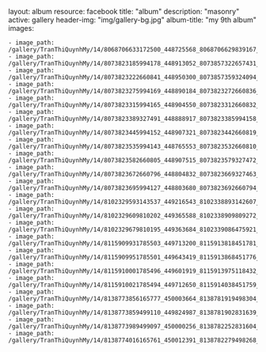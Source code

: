 
layout: album
resource: facebook
title: "album"
description: "masonry"
active: gallery
header-img: "img/gallery-bg.jpg"
album-title: "my 9th album"
images:
    
    - image_path: /gallery/TranThiQuynhMy/14/8068706633172500_448725568_8068706629839167_3620058701503378693_n.jpg
    - image_path: /gallery/TranThiQuynhMy/14/8073823185994178_448913052_8073857322657431_2175538367254156932_n.jpg
    - image_path: /gallery/TranThiQuynhMy/14/8073823222660841_448950300_8073857359324094_2074005460495453121_n.jpg
    - image_path: /gallery/TranThiQuynhMy/14/8073823275994169_448890184_8073823272660836_2822603170298433696_n.jpg
    - image_path: /gallery/TranThiQuynhMy/14/8073823315994165_448904550_8073823312660832_6637381505682662373_n.jpg
    - image_path: /gallery/TranThiQuynhMy/14/8073823389327491_448888917_8073823385994158_8496024173365827118_n.jpg
    - image_path: /gallery/TranThiQuynhMy/14/8073823445994152_448907321_8073823442660819_5835888880526110835_n.jpg
    - image_path: /gallery/TranThiQuynhMy/14/8073823535994143_448765553_8073823532660810_7176553890344844142_n.jpg
    - image_path: /gallery/TranThiQuynhMy/14/8073823582660805_448907515_8073823579327472_1865572996966272188_n.jpg
    - image_path: /gallery/TranThiQuynhMy/14/8073823672660796_448804832_8073823669327463_245872134311956796_n.jpg
    - image_path: /gallery/TranThiQuynhMy/14/8073823695994127_448803680_8073823692660794_3139527619683070125_n.jpg
    - image_path: /gallery/TranThiQuynhMy/14/8102329593143537_449216543_8102338893142607_2950618316895682239_n.jpg
    - image_path: /gallery/TranThiQuynhMy/14/8102329609810202_449365588_8102338909809272_1773874564271599844_n.jpg
    - image_path: /gallery/TranThiQuynhMy/14/8102329679810195_449363684_8102339086475921_8390145522771803842_n.jpg
    - image_path: /gallery/TranThiQuynhMy/14/8115909931785503_449713200_8115913818451781_2710942842939040282_n.jpg
    - image_path: /gallery/TranThiQuynhMy/14/8115909951785501_449643419_8115913868451776_6756408831892261359_n.jpg
    - image_path: /gallery/TranThiQuynhMy/14/8115910001785496_449601919_8115913975118432_7816912547641430540_n.jpg
    - image_path: /gallery/TranThiQuynhMy/14/8115910021785494_449712650_8115914038451759_5086004549484907539_n.jpg
    - image_path: /gallery/TranThiQuynhMy/14/8138773856165777_450003664_8138781919498304_4202487690077043104_n.jpg
    - image_path: /gallery/TranThiQuynhMy/14/8138773859499110_449824987_8138781902831639_3976575976583188828_n.jpg
    - image_path: /gallery/TranThiQuynhMy/14/8138773989499097_450000256_8138782252831604_6271586954470101855_n.jpg
    - image_path: /gallery/TranThiQuynhMy/14/8138774016165761_450012391_8138782279498268_4256487763420950214_n.jpg